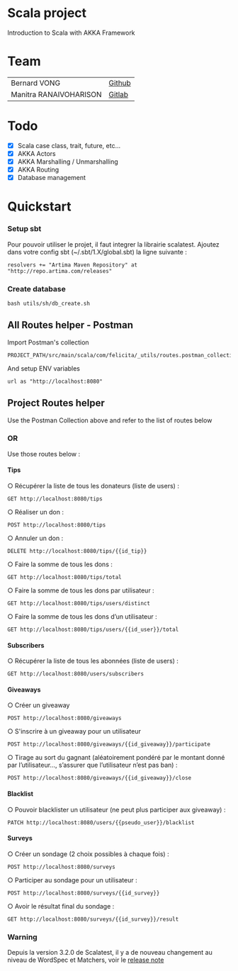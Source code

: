 # Scala project
Introduction to Scala with AKKA Framework 

# Team
<table>
    <tr>
      <td>Bernard VONG</td>
      <td><a href="https://github.com/BernardVong">Github</a></td>
    </tr>
    <tr>
      <td>Manitra RANAIVOHARISON</td>
      <td><a href="https://github.com/Harisonm">Gitlab</a></td>
    </tr>
</table>


# Todo
- [x] Scala case class, trait, future, etc...
- [x] AKKA Actors
- [x] AKKA Marshalling / Unmarshalling  
- [x] AKKA Routing 
- [x] Database management

# Quickstart

### Setup sbt
Pour pouvoir utiliser le projet, il faut integrer la librairie scalatest.
Ajoutez dans votre config sbt (~/.sbt/1.X/global.sbt) la ligne suivante : 
```
resolvers += "Artima Maven Repository" at "http://repo.artima.com/releases"
```

### Create database
```
bash utils/sh/db_create.sh
```

## All Routes helper - Postman

Import Postman's collection
```
PROJECT_PATH/src/main/scala/com/felicita/_utils/routes.postman_collection.json
```

And setup ENV variables
```
url as "http://localhost:8080"
```

## Project Routes helper 

Use the Postman Collection above and refer to the list of routes below

### OR

Use those routes below :

#### Tips
○ Récupérer la liste de tous les donateurs (liste de users) :
```
GET http://localhost:8080/tips
```
○ Réaliser un don :
```
POST http://localhost:8080/tips
```

○ Annuler un don :
```
DELETE http://localhost:8080/tips/{{id_tip}}
```

○ Faire la somme de tous les dons : 
```
GET http://localhost:8080/tips/total
```

○ Faire la somme de tous les dons par utilisateur :
```
GET http://localhost:8080/tips/users/distinct
```


○ Faire la somme de tous les dons d’un utilisateur :
```
GET http://localhost:8080/tips/users/{{id_user}}/total
```

#### Subscribers
○ Récupérer la liste de tous les abonnées (liste de users) :
```
GET http://localhost:8080/users/subscribers
```


#### Giveaways
○ Créer un giveaway
```
POST http://localhost:8080/giveaways
```

○ S'inscrire à un giveaway pour un utilisateur
```
POST http://localhost:8080/giveaways/{{id_giveaway}}/participate
```

○ Tirage au sort du gagnant (aléatoirement pondéré par le montant donné par
l’utilisateur..., s’assurer que l’utilisateur n’est pas ban) :
```
POST http://localhost:8080/giveaways/{{id_giveaway}}/close
```

#### Blacklist
○ Pouvoir blacklister un utilisateur (ne peut plus participer aux giveaway) :
```
PATCH http://localhost:8080/users/{{pseudo_user}}/blacklist
```
 
#### Surveys
○ Créer un sondage (2 choix possibles à chaque fois) :
```
POST http://localhost:8080/surveys
```

○ Participer au sondage pour un utilisateur :
```
POST http://localhost:8080/surveys/{{id_survey}}
```
○ Avoir le résultat final du sondage :
```
GET http://localhost:8080/surveys/{{id_survey}}/result
```

### Warning
Depuis la version 3.2.0 de Scalatest, il y a de nouveau changement au niveau de WordSpec et Matchers, voir le [release note](https://www.scalatest.org/release_notes/3.2.0)